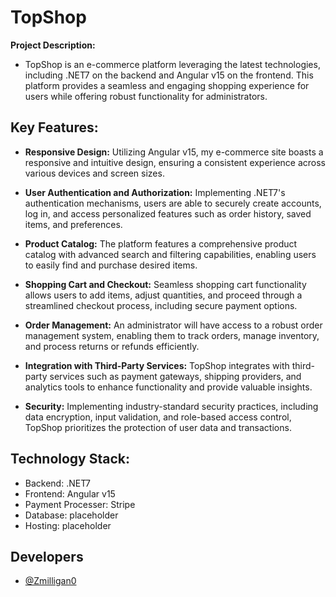 
# TopShop

**Project Description:**

- TopShop is an e-commerce platform leveraging the latest technologies, including .NET7 on the backend and Angular v15 on the frontend. This platform provides a seamless and engaging shopping experience for users while offering robust functionality for administrators.

## Key Features:

- **Responsive Design:** Utilizing Angular v15, my e-commerce site boasts a responsive and intuitive design, ensuring a consistent experience across various devices and screen sizes.

- **User Authentication and Authorization:** Implementing .NET7's authentication mechanisms, users are able to securely create accounts, log in, and access personalized features such as order history, saved items, and preferences.

- **Product Catalog:** The platform features a comprehensive product catalog with advanced search and filtering capabilities, enabling users to easily find and purchase desired items.

- **Shopping Cart and Checkout:** Seamless shopping cart functionality allows users to add items, adjust quantities, and proceed through a streamlined checkout process, including secure payment options.

- **Order Management:** An administrator will have access to a robust order management system, enabling them to track orders, manage inventory, and process returns or refunds efficiently.

- **Integration with Third-Party Services:** TopShop integrates with third-party services such as payment gateways, shipping providers, and analytics tools to enhance functionality and provide valuable insights.

- **Security:** Implementing industry-standard security practices, including data encryption, input validation, and role-based access control, TopShop prioritizes the protection of user data and transactions.

## Technology Stack:

- Backend: .NET7
- Frontend: Angular v15
- Payment Processer: Stripe
- Database: placeholder
- Hosting: placeholder

## Developers

- [@Zmilligan0](https://www.github.com/Zmilligan0)






